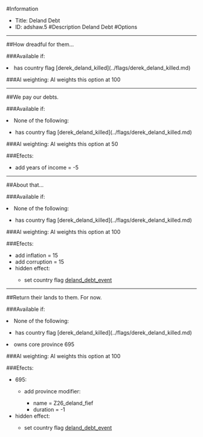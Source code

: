 #Information
 - Title: Deland Debt
 - ID: adshaw.5
#Description
Deland Debt
#Options

___
##How dreadful for them...

###Available if:
<li>has country flag [derek_deland_killed](../flags/derek_deland_killed.md)</li>

###AI weighting:
AI weights this option at 100


___
##We pay our debts.

###Available if:
<li>None of the following:</li><ul><li>has country flag [derek_deland_killed](../flags/derek_deland_killed.md)</li></ul>

###AI weighting:
AI weights this option at 50


###Efects:<ul><li>add years of income = -5</li></ul>

___
##About that...

###Available if:
<li>None of the following:</li><ul><li>has country flag [derek_deland_killed](../flags/derek_deland_killed.md)</li></ul>

###AI weighting:
AI weights this option at 100


###Efects:<ul><li>add inflation = 15</li><li>add corruption = 15</li><li>hidden effect:</li><ul><li>set country flag [deland_debt_event](../flags/deland_debt_event.md)</li></ul></ul>

___
##Return their lands to them. For now.

###Available if:
<li>None of the following:</li><ul><li>has country flag [derek_deland_killed](../flags/derek_deland_killed.md)</li></ul><li>owns core province 695</li>

###AI weighting:
AI weights this option at 100


###Efects:<ul><li>695:</li><ul><li>add province modifier:</li><ul><li>name = Z26_deland_fief</li><li>duration = -1</li></ul></ul><li>hidden effect:</li><ul><li>set country flag [deland_debt_event](../flags/deland_debt_event.md)</li></ul></ul>

